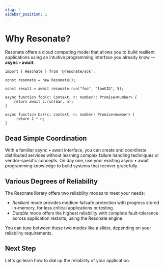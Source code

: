 ```yaml
---
slug: /
sidebar_position: 1
---
```


# Why Resonate?

Resonate offers a cloud computing model that allows you to build resilient applications using an intuitive programming interface you already know — **async • await**. 

```tsx title="src/aha.tsx"
import { Resonate } from '@resonate/sdk';

const resonate = new Resonate();

const result = await resonate.run("foo", "fooUID", 5);

async function foo(c: Context, n: number): Promise<number> {
    return await c.run(bar, n); 
}

async function bar(c: context, n: number) Promise<number> {
     return 2 * n;
}
```

## Dead Simple Coordination

With a familiar async • await interface, you can create and coordinate distributed services without learning complex failure handling techniques or vendor-specific concepts. On day one, use your existing async • await programming knowledge to build systems that recover gracefully. 


## Various Degrees of Reliability

The Resonate library offers two reliability modes to meet your needs:
- *Resilient* mode provides medium failsafe protection with progress stored in-memory, for less critical applications or testing. 
- *Durable* mode offers the highest reliability with complete fault-tolerance across application restarts, using the Resonate engine.

You can tune between these two modes like a slider, depending on your reliability requirements.

## Next Step

Let's go learn how to dial up the reliability of your application. 